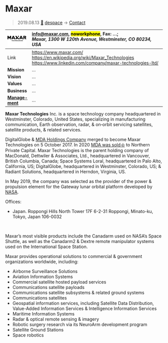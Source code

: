 # Maxar
> 2019.08.13 [🚀](../index/index.md) [despace](index.md) → [Contact](contact.md)

|[![](f/contact/m/maxar_logo1_thumb.png)](f/contact/m/maxar_logo1.png)|<info@maxar.com>, <mark>noworkphone</mark>, Fax: …;<br> *Maxar, 1300 W 120th Avenue, Westminster, CO 80234, USA*|
|:--|:--|
|Link|<https://www.maxar.com/><br> <https://en.wikipedia.org/wiki/Maxar_Technologies><br> <https://www.linkedin.com/company/maxar-technologies-ltd/>|
|**Mission**|…|
|**Vision**|…|
|**Values**|…|
|**Business**|…|
|**[Manage-<br>ment](mgmt.md)**|…|

**Maxar Technologies** Inc. is a space technology company headquartered in Westminster, Colorado, United States, specializing in manufacturing communication, Earth observation, radar, & on‑orbit servicing satellites, satellite products, & related services.

DigitalGlobe & [MDA Holdings Company](zz_mda.md) merged to become Maxar Technologies on 5 October 2017. In 2020 [MDA was sold ⎆](http://investor.maxar.com/investor-news/press-release-details/2019/Maxar-Technologies-to-Sell-MDA-to-Northern-Private-Capital-for-CAD1-Billion/default.aspx) to Northern Private Capital. Maxar Technologies is the parent holding company of MacDonald, Dettwiler & Associates, Ltd., headquartered in Vancouver, British Columbia, Canada; Space Systems Loral, headquartered in Palo Alto, California, US; DigitalGlobe, headquartered in Westminster, Colorado, US; & Radiant Solutions, headquartered in Herndon, Virginia, US.

In May 2019, the company was selected as the provider of the power & propulsion element for the Gateway lunar orbital platform developed by [NASA](zz_nasa.md).

Offices:

   - Japan. Roppongi Hills North Tower 17F 6-2-31 Roppongi, Minato-ku, Tokyo, Japan 106-0032


<p style="page-break-after:always"> </p>

Maxar’s most visible products include the Canadarm used on NASA’s Space Shuttle, as well as the Canadarm2 & Dextre remote manipulator systems used on the International Space Station.

Maxar provides operational solutions to commercial & government organizations worldwide, including:

   - Airborne Surveillance Solutions
   - Aviation Information Systems
   - Commercial satellite hosted payload services
   - Communications satellite payloads
   - Communications satellite subsystems & related ground systems
   - Communications satellites
   - Geospatial information services, including Satellite Data Distribution, Value-Added Information Services & Intelligence Information Services
   - Maritime Information Systems
   - Radar & optical remote sensing & imagery
   - Robotic surgery research via its NeuroArm development program
   - Satellite Ground Stations
   - Space robotics
